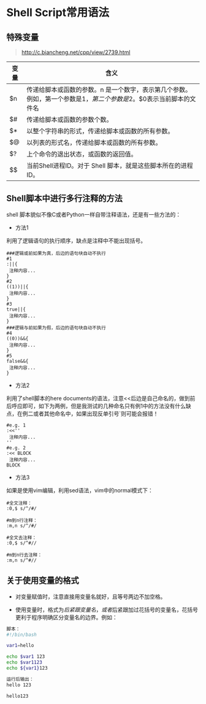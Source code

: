 # Shell Script常用语法

## 特殊变量
> http://c.biancheng.net/cpp/view/2739.html


|变量|	含义|
|---|---|	
|$n|	传递给脚本或函数的参数。n 是一个数字，表示第几个参数。例如，第一个参数是$1，第二个参数是$2。$0表示当前脚本的文件名
|$#|	传递给脚本或函数的参数个数。
|$*|	以整个字符串的形式，传递给脚本或函数的所有参数。
|$@|	以列表的形式名，传递给脚本或函数的所有参数。
|$?|	上个命令的退出状态，或函数的返回值。
|$$|	当前Shell进程ID。对于 Shell 脚本，就是这些脚本所在的进程ID。

## Shell脚本中进行多行注释的方法

shell 脚本貌似不像C或者Python一样自带注释语法，还是有一些方法的：

* 方法1

利用了逻辑语句的执行顺序，缺点是注释中不能出现括号。
~~~shell
###逻辑或前如果为真，后边的语句块自动不执行
#1
:||{
 注释内容...
}
#2
((1))||{
 注释内容...
}
#3
true||{
 注释内容...
}
###逻辑与前如果为假，后边的语句块自动不执行
#4
((0))&&{
 注释内容...
}
#5
false&&{
 注释内容...
}
~~~

* 方法2

利用了shell脚本的here documents的语法，注意<<后边是自己命名的，做到前后呼应即可，如下为两例，但是我测试的几种命名只有例1中的方法没有什么缺点，在例二或者其他命名中，如果出现反单引号`则可能会报错！
~~~shell
#e.g. 1
:<<''
 注释内容...
''
#e.g. 2
:<< BLOCK
 注释内容...
BLOCK
~~~

* 方法3

如果是使用vim编辑，利用sed语法，vim中的normal模式下：
~~~
#全文注释：
:0,$ s/^/#/

#m到n行注释：
:m,n s/^/#/

#全文去注释：
:0,$ s/^#//

#m到n行去注释：
:m,n s/^#//
~~~

## 关于使用变量的格式

* 对变量赋值时，注意直接用变量名就好，且等号两边不加空格。

* 使用变量时，格式为$后紧跟变量名，或者$后紧跟加过花括号的变量名，花括号更利于程序明确区分变量名的边界。例如：

```bash
脚本：
#!/bin/bash

var1=hello

echo $var1 123
echo $var1123
echo ${var1}123

运行后输出：
hello 123

hello123
```
